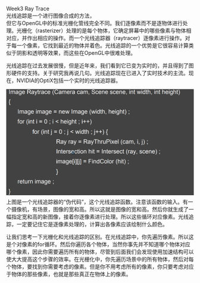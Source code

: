 Week3 Ray Trace  
    光线追踪是一个进行图像合成的方法，  
但它与OpenGL中的标准光栅化管线完全不同。我们逐像素而不是逐物体进行处理。光栅化（rasterizer）处理的是每个物体，它确定屏幕中的哪些像素与物体相对应，并作出相应的操作。而一个光线追踪器（raytracer）逐像素进行操作。对于每一个像素，它找到最近的物体并着色。光线追踪的一个优势是它很容易计算类似于阴影和透明等效果，而这些在OpenGL中很难处理。

光线追踪在过去发展很慢，但是近年来，我们看到它已变为实时的，并且得到了图形硬件的支持。关于研究我再说几句。光线追踪现在已进入了实时技术的主流。现在，NVIDIA的OptiX包括一个实时的光线追踪器。

![](/Computer_Graphics/images/42.PNG)上图是一个光线追踪器的“伪代码”，这个光线追踪函数。注意该函数的输入。有一个摄像机，有场景，图像的宽和高。所以这就是图像的宽和高。然后你就生成了一幅指定宽和高的新图像，接着你逐像素进行处理。所以这些循环对应像素。光线追踪，一定要记住它是逐像素处理的，计算出各像素应该绘制什么颜色。

让我们思考一下光栅化和光线追踪的区别。在光线追踪中，你先遍历像素。所以这是个对像素的for循环。然后你遍历各个物体，当然你事先并不知道哪个物体对应哪个像素，因此你需要遍历所有的物体，尽管到后面我们会发现使用加速结构可以使大大提高这个步骤的效率。在光栅化中，你先遍历场景中的所有物体，然后对每个物体，要找到你需要考虑的像素。但是你不用考虑所有的像素，你只要考虑对应于物体的那些像素，也就是那些真正在物体上的像素。




